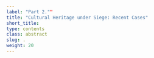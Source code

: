 ```yaml
---
label: "Part 2.""
title: "Cultural Heritage under Siege: Recent Cases"
short_title:
type: contents
class: abstract
slug: .
weight: 20
---
```

